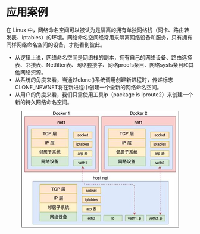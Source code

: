 # 应用案例

在 Linux 中，网络命名空间可以被认为是隔离的拥有单独网络栈（网卡、路由转发表、iptables）的环境。网络命名空间经常用来隔离网络设备和服务，只有拥有同样网络命名空间的设备，才能看到彼此。

* 从逻辑上说，网络命名空间是网络栈的副本，拥有自己的网络设备、路由选择表、邻接表、Netfilter表、网络套接字、网络procfs条目、网络sysfs条目和其他网络资源。
* 从系统的角度来看，当通过clone()系统调用创建新进程时，传递标志CLONE\_NEWNET将在新进程中创建一个全新的网络命名空间。
* 从用户的角度来看，我们只需使用工具ip（package is iproute2）来创建一个新的持久网络命名空间。

<figure><img src="../../../../.gitbook/assets/image.png" alt=""><figcaption></figcaption></figure>

